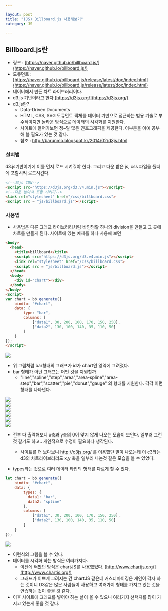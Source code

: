 ```yaml
---

layout: post
title: "(JS) Billboard.js 사용해보기"
category: JS

---
```


## Billboard.js란
* 링크 : [https://naver.github.io/billboard.js/](https://naver.github.io/billboard.js/)
* 도큐먼트 : [https://naver.github.io/billboard.js/release/latest/doc/index.html](https://naver.github.io/billboard.js/release/latest/doc/index.html)
* 네이버에서 만든 차트 라이브러리이다.
* d3.js 기반이라고 한다.[https://d3js.org/](https://d3js.org/)
* d3.js란?
    * Data-Driven Documents
    * HTML, CSS, SVG 도큐먼트 객체를 데이터 기반으로 접근하는 범용 기술로 부수적이지만 놀라운 방식으로 데이터의 시각화를 지원한다.
    * 사이트에 들어가보면 정~말 많은 인포그래픽을 제공한다. 이부분을 아예 공부해 볼 필요가 있는 것 같다.
    * 참조 : http://barunmo.blogspot.kr/2014/02/d3js.html


### 설치법
d3.js기반이기에 이를 먼저 로드 시켜줘야 한다. 그리고 다운 받은 js, css 파일을 폴더에 포함시켜 로드시킨다.

```html
<!--d3js CDN-->
<script src="https://d3js.org/d3.v4.min.js"></script>
<!--다운 받아서 포함 시키기-->
<link rel="stylesheet" href="/css/billboard.css">
<script src = "js/billboard.js"></script>
```


### 사용법
* 사용법은 다른 그래프 라이브러리처럼 바인딩할 하나의 division을 만들고 그 곳에 차트를 만들게 된다. 사이트에 있는 예제를 하나 사용해 보면

```html
<body>
  <head>
    <title>billboard</title>
    <script src="https://d3js.org/d3.v4.min.js"></script>
    <link rel="stylesheet" href="/css/billboard.css">
    <script src = "js/billboard.js"></script>
  </head>
  <body>
    <div id="chart"></div>
  </body>
</body>
<script>
var chart = bb.generate({
    bindto: "#chart",
    data: {
        type: "bar",
        columns: [
            ["data1", 30, 200, 100, 170, 150, 250],
            ["data2", 130, 100, 140, 35, 110, 50]
        ]
    }
});
</script>
```

<img src = '/post_img/201706/23/1.png'/><br/>
* 위 그림처럼 bar형태의 그래프가 id가 chart인 영역에 그려졌다.
* bar 형태가 아닌 그래프는 어떤 것을 지원할까
    * "line","spline","step","area","area-spline","area-step","bar","scatter","pie","donut","gauge" 의 형태를 지원한다. 각각 이런 형태를 나타낸다.

<img src = '/post_img/201706/23/2.png'/><br/>
<img src = '/post_img/201706/23/3.png'/><br/>
<img src = '/post_img/201706/23/4.png'/><br/>
<img src = '/post_img/201706/23/5.png'/><br/>
<img src = '/post_img/201706/23/6.png'/><br/>
<img src = '/post_img/201706/23/7.png'/><br/>

* 전부 다 출력해보니 x축과 y축의 0이 맞지 않게 나오는 모습이 보인다. 일부러 그런 것 같기도 하고.. 개인적으로 수정이 필요하다 생각된다.
    * 사이트를 더 보다보니 http://c3js.org/ 를 이용했단 말이 나오는데 이 c3라는 d3의 차트라이브러리도 x,y 축을 일부러 나눈것 같은 모습을 볼 수 있었다.

* types라는 것으로 여러 데이터 타입의 형태를 다르게 할 수 있다.

```javascript
let chart = bb.generate({
    bindto: "#chart",
    data: {
        types: {
          data1: "bar",
          data2: "spline"
        },
        columns: [
            ["data1", 30, 200, 100, 170, 150, 250],
            ["data2", 130, 100, 140, 35, 110, 50]
        ]
    }
});
```

<img src = '/post_img/201706/23/8.png'/><br/>
* 이런식의 그림을 볼 수 있다.
* 데이터를 시각화 하는 방식은 여러가지다.
    * 이전에 써봤던 방식은 chartJS를 사용했었다.  [http://www.chartjs.org/](http://www.chartjs.org/)
    * 그래프가 이쁘게 그려지는 건 chartJS 같은데 커스터마이징은 개인이 각자 하는 것이니 D3같은 많은 사람들이 사용하고 여러가지 형태를 가지고 있는 것을 연습하는 것이 좋을 것 같다.
* 이후 사이트에 그래프를 넣어야 하는 날이 올 수 있으니 여러가지 선택지를 많이 가지고 있는게 좋을 것 같다.




<br/><br/>
